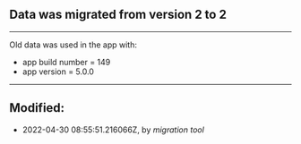 ## Data was migrated from version **2** to **2**
---------

Old data was used in the app with:
 - app build number = 149
 - app version = 5.0.0

---------

## Modified:
 - 2022-04-30 08:55:51.216066Z, by _migration tool_
